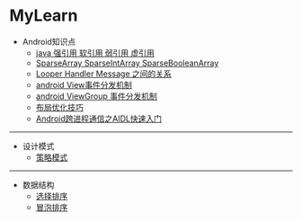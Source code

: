 # MyLearn
* Android知识点
    * [java 强引用 软引用 弱引用 虚引用](http://blog.csdn.net/lengyuhong/article/details/6398184)
    * [SparseArray SparseIntArray SparseBooleanArray](http://www.lxway.com/42920216.htm)  
    * [Looper Handler Message 之间的关系](http://blog.csdn.net/lmj623565791/article/details/38377229) 
    * [android View事件分发机制](http://blog.csdn.net/lmj623565791/article/details/38960443)
    * [android ViewGroup 事件分发机制](http://blog.csdn.net/lmj623565791/article/details/39102591)
    * [布局优化技巧](http://mp.weixin.qq.com/s?__biz=MzAxMTI4MTkwNQ==&mid=2650821434&idx=1&sn=dd404347eb5f953f7a5737a31ae864e8&chksm=80b787a4b7c00eb297a81316483f2fe5b90a598ddb0c18840f758a8b35384872a552e3a57758&mpshare=1&scene=23&srcid=1108gz1meMekCjqQtDjFqpfk#rd)
    * [Android跨进程通信之AIDL快速入门](http://mp.weixin.qq.com/s?__biz=MzA5MzI3NjE2MA==&mid=2650237646&idx=1&sn=1badc3b3327309bf1c583ebd09cd77a4&chksm=88639ba1bf1412b7ca8bfa5a04ae7d2e2fe7f235d4b29bb8dcdc2453e3c0a6ab9f80a5c98ad8&mpshare=1&scene=23&srcid=110929zMSfxLykXQWDQ9Lyxv#rd)
    
    
    
    
---------------------------------------------------------------------------------------------------

* 设计模式
   * [策略模式](http://mobile.51cto.com/ahot-418972.htm)



---------------------------------------------------------------------------------------------------

* 数据结构
   * [选择排序](https://github.com/anAngryAnt/LearningNotes/blob/master/Part3/Algorithm/Sort/选择排序.md)
   * [冒泡排序](http://www.cnblogs.com/xiaoming0601/p/5866048.html)
